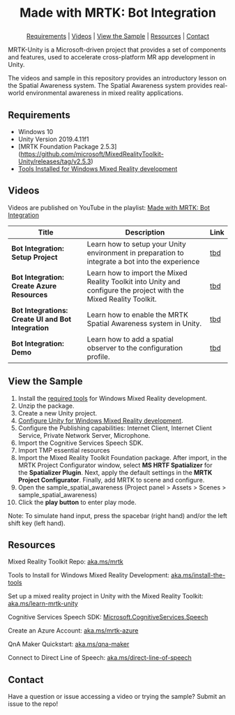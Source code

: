 # <p align="center">Made with MRTK: Bot Integration</p>
<p align="center">
  <a href="https://github.com/aprilspeight/mrtk-spatial-awareness/blob/master/README.md#requirements">Requirements</a> |
  <a href="https://github.com/aprilspeight/mrtk-spatial-awareness/blob/master/README.md#videos">Videos</a> |
  <a href="https://github.com/aprilspeight/mrtk-spatial-awareness/blob/master/README.md#view-the-sample">View the Sample</a> | 
  <a href="https://github.com/aprilspeight/mrtk-spatial-awareness/blob/master/README.md#resources">Resources</a> | 
  <a href="https://github.com/aprilspeight/mrtk-spatial-awareness/blob/master/README.md#contact">Contact</a>
</p>

MRTK-Unity is a Microsoft-driven project that provides a set of components and features, used to accelerate cross-platform MR app development in Unity.

The videos and sample in this repository provides an introductory lesson on the Spatial Awareness system. The Spatial Awareness system provides real-world environmental awareness in mixed reality applications.

## Requirements

- Windows 10
- Unity Version 2019.4.11f1
- [MRTK Foundation Package 2.5.3] (https://github.com/microsoft/MixedRealityToolkit-Unity/releases/tag/v2.5.3)
- [Tools Installed for Windows Mixed Reality development](https://docs.microsoft.com/en-us/windows/mixed-reality/develop/install-the-tools?tabs=unity)

## Videos

Videos are published on YouTube in the playlist: [Made with MRTK: Bot Integration](https://www.youtube.com/c/vogueandcode)

|  Title |  Description |  Link |
|---|---|---|
| **Bot Integration: Setup Project**  | Learn how to setup your Unity environment in preparation to integrate a bot into the experience  | [tbd](tbd)  |
| **Bot Integration: Create Azure Resources** |  Learn how to import the Mixed Reality Toolkit into Unity and configure the project with the Mixed Reality Toolkit. | [tbd](tbd) |
| **Bot Integrations: Create UI and Bot Integration**  | Learn how to enable the MRTK Spatial Awareness system in Unity.  | [tbd](tbd)    |
| **Bot Integration: Demo** | Learn how to add a spatial observer to the configuration profile.  | [tbd](tbd)  |


## View the Sample

1. Install the [required tools](https://aka.ms/install-the-tools) for Windows Mixed Reality development.
2. Unzip the package.
3. Create a new Unity project.
4. [Configure Unity for Windows Mixed Reality development](https://aka.ms/learn-mrtk-unity).
5. Configure the Publishing capabilities: Internet Client, Internet Client Service, Private Network Server, Microphone.
6. Import the Cognitive Services Speech SDK.
7. Import TMP essential resources
8. Import the Mixed Reality Toolkit Foundation package. After import, in the MRTK Project Configurator window, select **MS HRTF Spatializer** for the **Spatializer Plugin**. 
Next, apply the default settings in the **MRTK Project Configurator**. Finally, add MRTK to scene and configure.
9. Open the sample_spatial_awareness (Project panel > Assets > Scenes > sample_spatial_awareness)
10. Click the **play button** to enter play mode.

Note: To simulate hand input, press the spacebar (right hand) and/or the left shift key (left hand).

## Resources

Mixed Reality Toolkit Repo: [aka.ms/mrtk](https://aka.ms/mrtk)

Tools to Install for Windows Mixed Reality Development: [aka.ms/install-the-tools](https://aka.ms/install-the-tools/?WT.mc_id=spatial-10982-apspeigh)

Set up a mixed reality project in Unity with the Mixed Reality Toolkit: [aka.ms/learn-mrtk-unity](https://aka.ms/learn-mrtk-unity/?WT.mc_id=spatial-10982-apspeigh)

Cognitive Services Speech SDK: [Microsoft.CognitiveServices.Speech](https://www.nuget.org/packages/Microsoft.CognitiveServices.Speech)

Create an Azure Account: [aka.ms/mrtk-azure](aka.ms/mrtk-azure)

QnA Maker Quickstart: [aka.ms/qna-maker](https://docs.microsoft.com/azure/cognitive-services/qnamaker/quickstarts/create-publish-knowledge-base?tabs=v1/?WT.mc_id=spatial-10640-apspeigh)

Connect to Direct Line of Speech: [aka.ms/direct-line-of-speech](https://docs.microsoft.com/azure/bot-service/bot-service-channel-connect-directlinespeech/?WT.mc_id=spatial-10640-apspeigh)

## Contact

Have a question or issue accessing a video or trying the sample? Submit an issue to the repo!
